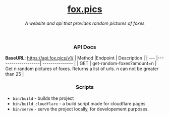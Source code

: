 <div align="center">
    <h1><a href=https://fox.pics>fox.pics</a></h1>
    <i>A website and api that provides random pictures of foxes</i>
</div>

<br>
<br>

<div align="center">
    <h3>API Docs</h3>
</div>


**BaseURL**: https://api.fox.pics/v1/
| Method |Endpoint | Description |
| --- |--------------------| --------------- |
| GET | get-random-foxes?amount=n | Get n random pictures of foxes. Returns a list of urls. n can not be greater than 25 |


<div align="center">
    <h3>Scripts</h3>
</div>

* `bin/build` - builds the project 
* `bin/build_cloudflare` - a build script made for cloudflare pages
* `bin/serve` - serve the project locally, for developement purposes.

